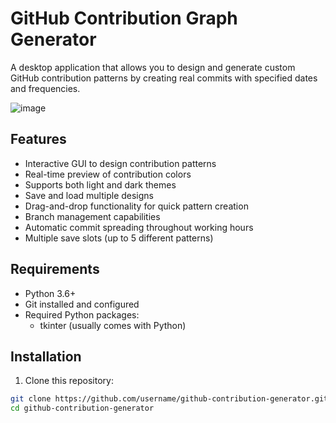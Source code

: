 # GitHub Contribution Graph Generator

A desktop application that allows you to design and generate custom GitHub contribution patterns by creating real commits with specified dates and frequencies.

![image](https://github.com/user-attachments/assets/388f7401-11e0-44a4-aad4-493ad28b1589)


## Features

- Interactive GUI to design contribution patterns
- Real-time preview of contribution colors
- Supports both light and dark themes
- Save and load multiple designs
- Drag-and-drop functionality for quick pattern creation
- Branch management capabilities
- Automatic commit spreading throughout working hours
- Multiple save slots (up to 5 different patterns)

## Requirements

- Python 3.6+
- Git installed and configured
- Required Python packages:
  - tkinter (usually comes with Python)

## Installation

1. Clone this repository:
```bash
git clone https://github.com/username/github-contribution-generator.git
cd github-contribution-generator
